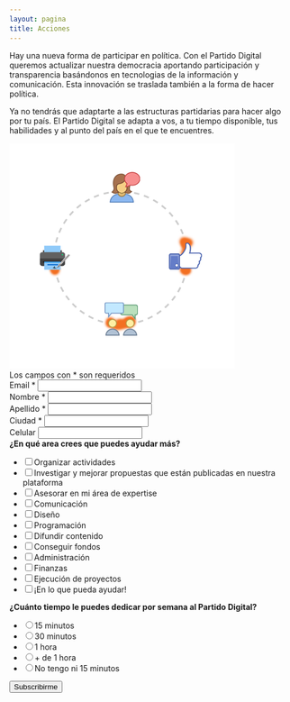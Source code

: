```yaml
---
layout: pagina
title: Acciones
---
```


<div class="banner">
    <div class="col-md-9">
      <p>Hay una nueva forma de participar en política. Con el Partido Digital queremos actualizar nuestra democracia aportando participación y transparencia basándonos en tecnologias de la información y comunicación. Esta innovación se traslada también a la forma de hacer política.</p>
      <p>Ya no tendrás que adaptarte a las estructuras partidarias para hacer algo por tu país. El Partido Digital se adapta a vos, a tu tiempo disponible, tus habilidades y al punto del país en el que te encuentres.</p>
    </div>
    <div class="col-md-3">
        <img src="assets/img/acciones.png" class="img-fluid">
    </div>
</div>

<!-- Begin MailChimp Signup Form -->
<div id="mc_embed_signup">
<form action="//partidodigital.us14.list-manage.com/subscribe/post?u=8e16f7903de2c0600985cf9e2&amp;id=f1023a95d1" method="post" id="mc-embedded-subscribe-form" name="mc-embedded-subscribe-form" class="validate" target="_blank" novalidate>
    <div id="mc_embed_signup_scroll">
<div class="indicates-required">Los campos con <span class="asterisk">*</span> son requeridos</div>
<div class="mc-field-group">
	<label for="mce-EMAIL">Email  <span class="asterisk">*</span>
</label>
	<input type="email" value="" name="EMAIL" class="required email" id="mce-EMAIL">
</div>
<div class="mc-field-group">
	<label for="mce-FNAME">Nombre  <span class="asterisk">*</span>
</label>
	<input type="text" value="" name="FNAME" class="required" id="mce-FNAME">
</div>
<div class="mc-field-group">
	<label for="mce-LNAME">Apellido  <span class="asterisk">*</span>
</label>
	<input type="text" value="" name="LNAME" class="required" id="mce-LNAME">
</div>
<div class="mc-field-group">
	<label for="mce-MMERGE3">Ciudad  <span class="asterisk">*</span>
</label>
	<input type="text" value="" name="MMERGE3" class="required" id="mce-MMERGE3">
</div>
<div class="mc-field-group size1of2">
	<label for="mce-MMERGE4">Celular </label>
	<input type="tel" name="MMERGE4" class="" value="" id="mce-MMERGE4">
</div>
<div class="mc-field-group input-group">
    <strong>¿En qué area crees que puedes ayudar más? </strong>
    <ul><li><input type="checkbox" value="1" name="group[4709][1]" id="mce-group[4709]-4709-0"><label for="mce-group[4709]-4709-0">Organizar actividades</label></li>
<li><input type="checkbox" value="2" name="group[4709][2]" id="mce-group[4709]-4709-1"><label for="mce-group[4709]-4709-1">Investigar y mejorar propuestas que están publicadas en nuestra plataforma</label></li>
<li><input type="checkbox" value="4" name="group[4709][4]" id="mce-group[4709]-4709-2"><label for="mce-group[4709]-4709-2">Asesorar en mi área de expertise</label></li>
<li><input type="checkbox" value="8" name="group[4709][8]" id="mce-group[4709]-4709-3"><label for="mce-group[4709]-4709-3">Comunicación</label></li>
<li><input type="checkbox" value="16" name="group[4709][16]" id="mce-group[4709]-4709-4"><label for="mce-group[4709]-4709-4">Diseño</label></li>
<li><input type="checkbox" value="32" name="group[4709][32]" id="mce-group[4709]-4709-5"><label for="mce-group[4709]-4709-5">Programación</label></li>
<li><input type="checkbox" value="64" name="group[4709][64]" id="mce-group[4709]-4709-6"><label for="mce-group[4709]-4709-6">Difundir contenido</label></li>
<li><input type="checkbox" value="128" name="group[4709][128]" id="mce-group[4709]-4709-7"><label for="mce-group[4709]-4709-7">Conseguir fondos</label></li>
<li><input type="checkbox" value="256" name="group[4709][256]" id="mce-group[4709]-4709-8"><label for="mce-group[4709]-4709-8">Administración</label></li>
<li><input type="checkbox" value="512" name="group[4709][512]" id="mce-group[4709]-4709-9"><label for="mce-group[4709]-4709-9">Finanzas</label></li>
<li><input type="checkbox" value="1024" name="group[4709][1024]" id="mce-group[4709]-4709-10"><label for="mce-group[4709]-4709-10">Ejecución de proyectos</label></li>
<li><input type="checkbox" value="2048" name="group[4709][2048]" id="mce-group[4709]-4709-11"><label for="mce-group[4709]-4709-11">¡En lo que pueda ayudar!</label></li>
</ul>
</div>
<div class="mc-field-group input-group">
    <strong>¿Cuánto tiempo le puedes dedicar por semana al Partido Digital?</strong>
    <ul><li><input type="radio" value="4096" name="group[4713]" id="mce-group[4713]-4713-0"><label for="mce-group[4713]-4713-0">15 minutos</label></li>
<li><input type="radio" value="8192" name="group[4713]" id="mce-group[4713]-4713-1"><label for="mce-group[4713]-4713-1">30 minutos</label></li>
<li><input type="radio" value="16384" name="group[4713]" id="mce-group[4713]-4713-2"><label for="mce-group[4713]-4713-2">1 hora</label></li>
<li><input type="radio" value="32768" name="group[4713]" id="mce-group[4713]-4713-3"><label for="mce-group[4713]-4713-3">+ de 1 hora</label></li>
<li><input type="radio" value="65536" name="group[4713]" id="mce-group[4713]-4713-4"><label for="mce-group[4713]-4713-4">No tengo ni 15 minutos</label></li>
</ul>
</div>
	<div id="mce-responses" class="clear">
		<div class="response" id="mce-error-response" style="display:none"></div>
		<div class="response" id="mce-success-response" style="display:none"></div>
	</div>    <!-- real people should not fill this in and expect good things - do not remove this or risk form bot signups-->
    <div style="position: absolute; left: -5000px;" aria-hidden="true"><input type="text" name="b_8e16f7903de2c0600985cf9e2_f1023a95d1" tabindex="-1" value=""></div>
    <div class="clear"><input type="submit" value="Subscribirme" name="subscribe" id="mc-embedded-subscribe" class="action btn"></div>
    </div>
</form>
</div>
<script type='text/javascript' src='//s3.amazonaws.com/downloads.mailchimp.com/js/mc-validate.js'></script><script src="https://cdnjs.cloudflare.com/ajax/libs/jquery-validate/1.17.0/localization/messages_es_AR.js"></script><script type='text/javascript'>(function($) {window.fnames = new Array(); window.ftypes = new Array();fnames[0]='EMAIL';ftypes[0]='email';fnames[1]='FNAME';ftypes[1]='text';fnames[2]='LNAME';ftypes[2]='text';fnames[3]='MMERGE3';ftypes[3]='text';fnames[4]='MMERGE4';ftypes[4]='number';}(jQuery));var $mcj = jQuery.noConflict(true);</script>
<!--End mc_embed_signup-->